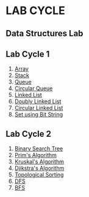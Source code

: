 # LAB CYCLE 

Data Structures Lab 
-------------------------
Lab Cycle 1
------------
1.	[Array](array.c)
2.	[Stack](stack.c)
3.	[Queue](queue.c)
4.	[Circular Queue](Circular(singly).c)
5.	[Linked List](linkedlist.c)
6.	[Doubly Linked List](Doubly_Linked_List.c)
7.	[Circular Linked List](Circular_DLL.c)
8.	[Set using Bit String](Bitstringg.c)

Lab Cycle 2
---------------
1.	[Binary Search Tree](BST.c)
2.	[Prim's Algorithm]()
3.	[Kruskal's Algorithm]()
4.	[Djikstra's Algorithm]()
5.	[Topological Sorting]()
6.	[DFS](dfs.c)
7.	[BFS](bfs.c)
